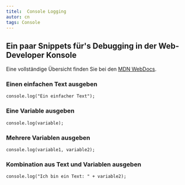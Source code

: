 ```yaml
---
titel:  Console Logging
autor: cn
tags: Console
---
```



## Ein paar Snippets für's Debugging in der Web-Developer Konsole

Eine vollständige Übersicht finden Sie bei den [MDN WebDocs](https://developer.mozilla.org/de/docs/Web/API/Console/log).

### Einen einfachen Text ausgeben

```
console.log("Ein einfacher Text");
```

### Eine Variable ausgeben

```
console.log(variable);
```

### Mehrere Variablen ausgeben

```
console.log(variable1, variable2);
```

### Kombination aus Text und Variablen ausgeben

```
console.log("Ich bin ein Text: " + variable2);
```